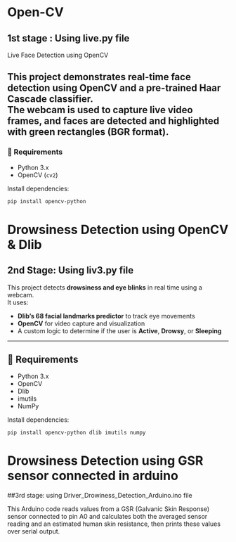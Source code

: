 # Open-CV
## 1st stage : Using live.py file
Live Face Detection using OpenCV 

This project demonstrates **real-time face detection** using OpenCV and a pre-trained Haar Cascade classifier.  
The webcam is used to capture live video frames, and faces are detected and highlighted with green rectangles (BGR format).
---
### 📌 Requirements
- Python 3.x  
- OpenCV (`cv2`)
  
Install dependencies:
```bash
pip install opencv-python
```
# Drowsiness Detection using OpenCV & Dlib
## 2nd Stage: Using liv3.py file

This project detects **drowsiness and eye blinks** in real time using a webcam.  
It uses:
- **Dlib’s 68 facial landmarks predictor** to track eye movements  
- **OpenCV** for video capture and visualization  
- A custom logic to determine if the user is **Active**, **Drowsy**, or **Sleeping**

---

## 📌 Requirements
- Python 3.x  
- OpenCV  
- Dlib  
- imutils  
- NumPy  

Install dependencies:
```bash
pip install opencv-python dlib imutils numpy
```
# Drowsiness Detection using GSR sensor connected in arduino 
##3rd stage: using Driver_Drowiness_Detection_Arduino.ino file 


This Arduino code reads values from a GSR (Galvanic Skin Response) sensor connected to pin A0 and calculates both the averaged
sensor reading and an estimated human skin resistance, then prints these values over serial output.






